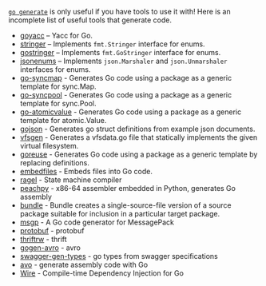 [`go generate`](https://blog.golang.org/generate) is only useful if you have tools to use it with! Here is an incomplete list of useful tools that generate code.

* [goyacc](https://godoc.org/golang.org/x/tools/cmd/goyacc) – Yacc for Go.
* [stringer](https://godoc.org/golang.org/x/tools/cmd/stringer) – Implements `fmt.Stringer` interface for enums.
* [gostringer](https://godoc.org/github.com/sourcegraph/gostringer) – Implements `fmt.GoStringer` interface for enums.
* [jsonenums](https://github.com/campoy/jsonenums) – Implements `json.Marshaler` and `json.Unmarshaler` interfaces for enums.
* [go-syncmap](https://godoc.org/github.com/searKing/golang/tools/cmd/go-syncmap) - Generates Go code using a package as a generic template for sync.Map.
* [go-syncpool](https://godoc.org/github.com/searKing/golang/tools/cmd/go-syncpool) - Generates Go code using a package as a generic template for sync.Pool.
* [go-atomicvalue](https://godoc.org/github.com/searKing/golang/tools/cmd/go-atomicvalue) - Generates Go code using a package as a generic template for atomic.Value.
* [gojson](https://github.com/ChimeraCoder/gojson) - Generates go struct definitions from example json documents.
* [vfsgen](https://github.com/shurcooL/vfsgen) - Generates a vfsdata.go file that statically implements the given virtual filesystem.
* [goreuse](https://github.com/dc0d/goreuse) - Generates Go code using a package as a generic template by replacing definitions.
* [embedfiles](https://4d63.com/embedfiles) - Embeds files into Go code.
* [ragel](https://www.colm.net/open-source/ragel/) - State machine compiler
* [peachpy](https://github.com/Maratyszcza/PeachPy) - x86-64 assembler embedded in Python, generates Go assembly
* [bundle](https://godoc.org/golang.org/x/tools/cmd/bundle) - Bundle creates a single-source-file version of a source package suitable for inclusion in a particular target package.
* [msgp](https://github.com/tinylib/msgp) - A Go code generator for MessagePack
* [protobuf](https://github.com/golang/protobuf) - protobuf
* [thriftrw](https://github.com/thriftrw/thriftrw-go) - thrift
* [gogen-avro](https://github.com/actgardner/gogen-avro) - avro
* [swagger-gen-types](https://github.com/dnephin/swagger-gen-types) - go types from swagger specifications
* [avo](https://github.com/mmcloughlin/avo) - generate assembly code with Go
* [Wire](https://github.com/google/wire) - Compile-time Dependency Injection for Go
